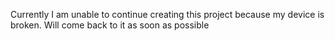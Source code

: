 Currently I am unable to continue creating this project because my device is broken. Will come back to it as soon as possible